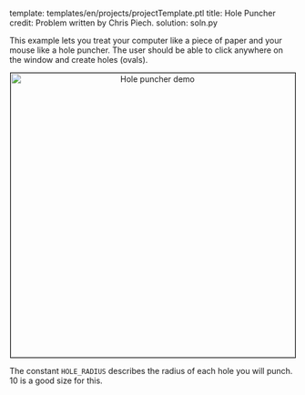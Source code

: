 template: templates/en/projects/projectTemplate.ptl
title: Hole Puncher
credit: Problem written by Chris Piech.
solution: soln.py

This example lets you treat your computer like a piece of paper and your mouse like a hole puncher. The user should be able to click anywhere on the window and create holes (ovals). 

<center>
  <img style="width:500px;border:1px solid #000000"
       alt = "Hole puncher demo"
       src="{{pathToRoot}}img/projects/holePuncher/demo.gif">
</center>

The constant `HOLE_RADIUS` describes the radius of each hole you will punch. 10 is a good size for this.
